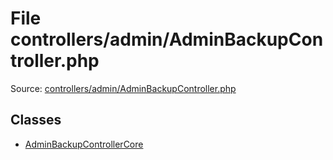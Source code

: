 File controllers/admin/AdminBackupController.php
=========

Source: [controllers/admin/AdminBackupController.php](https://github.com/PrestaShop/PrestaShop/blob/1.5.3.1/controllers/admin/AdminBackupController.php)


Classes
-------

* [AdminBackupControllerCore](class.AdminBackupControllerCore.md)

